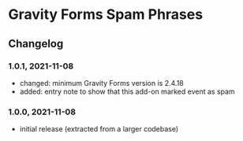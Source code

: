 # Gravity Forms Spam Phrases

## Changelog

### 1.0.1, 2021-11-08

* changed: minimum Gravity Forms version is 2.4.18
* added: entry note to show that this add-on marked event as spam

### 1.0.0, 2021-11-08

* initial release (extracted from a larger codebase)
